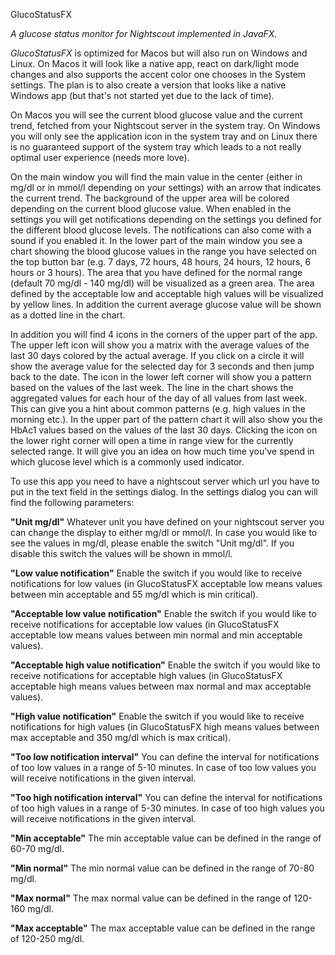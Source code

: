 GlucoStatusFX

*A glucose status monitor for Nightscout implemented in JavaFX.*

*GlucoStatusFX* is optimized for Macos but will also run on Windows and Linux. On Macos it will look like a native app, react on dark/light mode changes and also supports the
accent color one chooses in the System settings.
The plan is to also create a version that looks like a native Windows app (but that's not started yet due to the lack of time).

On Macos you will see the current blood glucose value and the current trend, fetched from your Nightscout server in the system tray. On Windows you will only see the application
icon in the system tray and on Linux there is no guaranteed support of the system tray which leads to a not really optimal user experience (needs more love).

On the main window you will find the main value in the center (either in mg/dl or in mmol/l depending on your settings) with an arrow that indicates the current trend.
The background of the upper area will be colored depending on the current blood glucose value. When enabled in the settings you will get notifications depending on the
settings you defined for the different blood glucose levels. The notifications can also come with a sound if you enabled it.
In the lower part of the main window you see a chart showing the blood glucose values in the range you have selected on the top button bar (e.g. 7 days, 72 hours, 48 hours, 24 hours,
12 hours, 6 hours or 3 hours).
The area that you have defined for the normal range (default 70 mg/dl - 140 mg/dl) will be visualized as a green area. The area defined by the acceptable low and acceptable high
values will be visualized by yellow lines. In addition the current average glucose value will be shown as a dotted line in the chart.

In addition you will find 4 icons in the corners of the upper part of the app. The upper left icon will show you a matrix with the average values of the last 30 days colored by
the actual average. If you click on a circle it will show the average value for the selected day for 3 seconds and then jump back to the date.
The icon in the lower left corner will show you a pattern based on the values of the last week. The line in the chart shows the aggregated values for each hour of the day of all
values from last week. This can give you a hint about common patterns (e.g. high values in the morning etc.). In the upper part of the pattern chart it will also show you the
HbAc1 values based on the values of the last 30 days.
Clicking the icon on the lower right corner will open a time in range view for the currently selected range. It will give you an idea on how much time you've spend in which 
glucose level which is a commonly used indicator.

To use this app you need to have a nightscout server which url you have to put in the
text field in the settings dialog.
In the settings dialog you can will find the following parameters:

**"Unit mg/dl"**
Whatever unit you have defined on your nightscout server you can change the display to either mg/dl or mmol/l. In case you would like to see the values in mg/dl, please enable the switch "Unit mg/dl". If you disable this switch the values will be shown in mmol/l.

**"Low value notification"**
Enable the switch if you would like to receive notifications for low values (in GlucoStatusFX acceptable low means values between min acceptable and 55 mg/dl which is min critical).

**"Acceptable low value notification"**
Enable the switch if you would like to receive notifications for acceptable low values (in GlucoStatusFX acceptable low means values between min normal and min acceptable values).

**"Acceptable high value notification"**
Enable the switch if you would like to receive notifications for acceptable high values (in GlucoStatusFX acceptable high means values between max normal and max acceptable values).

**"High value notification"**
Enable the switch if you would like to receive notifications for high values (in GlucoStatusFX high means values between max acceptable and 350 mg/dl which is max critical).

**"Too low notification interval"**
You can define the interval for notifications of too low values in a range of 5-10 minutes. In case of too low values you will receive notifications in the given interval.

**"Too high notification interval"**
You can define the interval for notifications of too high values in a range of 5-30 minutes. In case of too high values you will receive notifications in the given interval.

**"Min acceptable"**
The min acceptable value can be defined in the range of 60-70 mg/dl.

**"Min normal"**
The min normal value can be defined in the range of 70-80 mg/dl.

**"Max normal"**
The max normal value can be defined in the range of 120-160 mg/dl.

**"Max acceptable"**
The max acceptable value can be defined in the range of 120-250 mg/dl.

